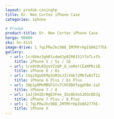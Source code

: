 ```yaml
---
layout: produk-casinghp
title: Dr. Neo Cortex iPhone Case
categories: iphone

# Produk
product-title: Dr. Neo Cortex iPhone Case
harga: 90000
sku: hn-4115
image-drive: 1_7qLPRwJkc988_IMTMYrHpIU86277hE-
gallery:
  - url: 1rrOXmz3ghR1v4mdJp8IR6151Y7oTLxfh
    title: iPhone 5 / 5s / SE
  - url: 1ra0V0LKQyoVZzQP_Q_uoRerCEaNPKciB
    title: iPhone 6 / 6s
  - url: 1Sqi8gwOEMyXnM2eJ3iYmkl2M6fwASTIz
    title: iPhone 6 Plus / 6s Plus
  - url: 1Wp1p8MnMBGh1tv7CHS9DHfpgphBe-za2
    title: iPhone 7 / 8
  - url: 1oJjD42DrNgE5Fee_IGs8bXoS2OOcDDJg
    title: iPhone 7 Plus / 8 Plus
  - url: 1_7qLPRwJkc988_IMTMYrHpIU86277hE-
    title: iPhone X
---
```

